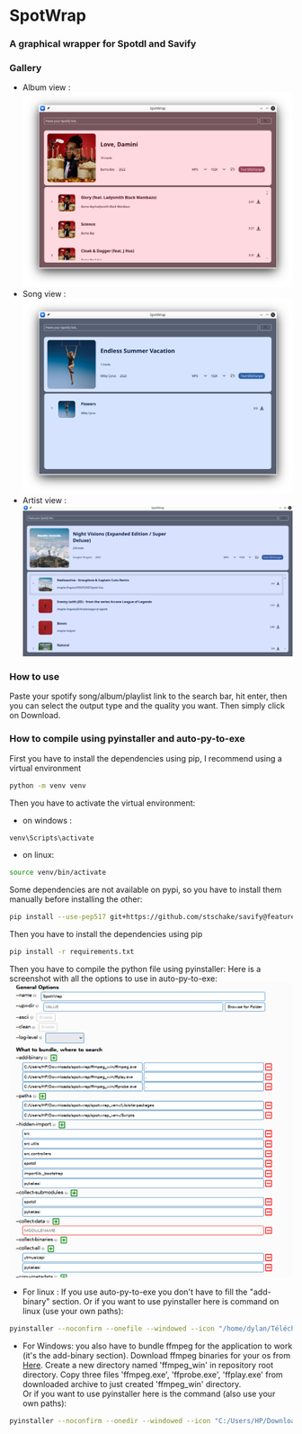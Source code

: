 # SpotWrap
### A graphical wrapper for Spotdl and Savify
### Gallery
- Album view : ![Screenshot](assets/readme/image_album.png)
- Song view : ![Screenshot](assets/readme/image_song.png)
- Artist view : ![Screenshot](assets/readme/image_artist.png)
### How to use
Paste your spotify song/album/playlist link to the search bar, hit enter,
then you can select the output type and the quality you want. Then simply click on Download.
### How to compile using pyinstaller and auto-py-to-exe
First you have to install the dependencies using pip, I recommend using a virtual environment
```bash
python -m venv venv
```
Then you have to activate the virtual environment:
- on windows : 
```bash
venv\Scripts\activate
```
- on linux:
```bash
source venv/bin/activate
```

Some dependencies are not available on pypi, so you have to install them manually before installing the other:
```bash
pip install --use-pep517 git+https://github.com/stschake/savify@feature/use-yt-dlp
```
Then you have to install the dependencies using pip
```bash 
pip install -r requirements.txt
```


Then you have to compile the python file using pyinstaller:
Here is a screenshot with all the options to use in auto-py-to-exe: ![Screenshot](assets/images/how_to_bundle_spotwrap.png)
- For linux :
If you use auto-py-to-exe you don't have to fill the "add-binary" section.
Or if you want to use pyinstaller here is command on linux (use your own paths):
```bash
pyinstaller --noconfirm --onefile --windowed --icon "/home/dylan/Téléchargements/projets/spotwrap/assets/images/download_icon.png" --name "SpotWrap" --paths "/home/dylan/Téléchargements/projets/spotwrap/spotwrap_venv/lib/python3.8/site-packages" --paths "/home/dylan/Téléchargements/projets/spotwrap/spotwrap_venv/bin" --hidden-import "src" --hidden-import "src.utils" --hidden-import "src.controllers" --hidden-import "spotdl" --hidden-import "importlib._bootstrap" --hidden-import "pykakasi" --collect-submodules "spotdl" --collect-submodules "pykakasi" --collect-all "ytmusicapi" --collect-all "pykakasi"  "/home/dylan/Téléchargements/projets/spotwrap/main.py"
```
- For Windows: you also have to bundle ffmpeg for the application to work (it's the add-binary section). 
Download ffmpeg binaries for your os from [Here](https://www.gyan.dev/ffmpeg/builds/ffmpeg-release-full.7z). 
Create a new directory named 'ffmpeg_win' in repository root directory. Copy three files 'ffmpeg.exe', 'ffprobe.exe', 'ffplay.exe' from downloaded archive to just created 'ffmpeg_win' directory.  
Or if you want to use pyinstaller here is the command (also use your own paths):
```bash
pyinstaller --noconfirm --onedir --windowed --icon "C:/Users/HP/Downloads/spotwrap/assets/images/download_icon.png" --name "SpotWrap" --add-binary "C:/Users/HP/Downloads/spotwrap/ffmpeg_win/ffmpeg.exe;." --add-binary "C:/Users/HP/Downloads/spotwrap/ffmpeg_win/ffplay.exe;." --add-binary "C:/Users/HP/Downloads/spotwrap/ffmpeg_win/ffprobe.exe;." --paths "C:/Users/HP/Downloads/spotwrap/spotwrap_venv/Lib/site-packages" --paths "C:/Users/HP/Downloads/spotwrap/spotwrap_venv/Scripts" --hidden-import "src" --hidden-import "src.utils" --hidden-import "src.controllers" --hidden-import "spotdl" --hidden-import "importlib._bootstrap" --hidden-import "pykakasi" --collect-submodules "spotdl" --collect-submodules "pykakasi" --collect-all "ytmusicapi" --collect-data "" --collect-all "pykakasi"  "C:/Users/HP/Downloads/spotwrap/main.py"
```

